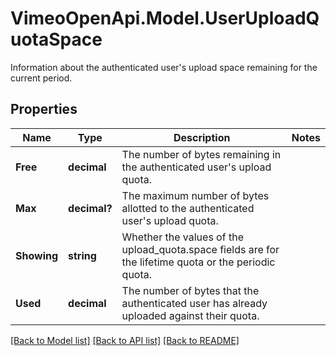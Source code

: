 # VimeoOpenApi.Model.UserUploadQuotaSpace
Information about the authenticated user's upload space remaining for the current period.
## Properties

Name | Type | Description | Notes
------------ | ------------- | ------------- | -------------
**Free** | **decimal** | The number of bytes remaining in the authenticated user&#39;s upload quota. | 
**Max** | **decimal?** | The maximum number of bytes allotted to the authenticated user&#39;s upload quota. | 
**Showing** | **string** | Whether the values of the upload_quota.space fields are for the lifetime quota or the periodic quota. | 
**Used** | **decimal** | The number of bytes that the authenticated user has already uploaded against their quota. | 

[[Back to Model list]](../README.md#documentation-for-models) [[Back to API list]](../README.md#documentation-for-api-endpoints) [[Back to README]](../README.md)


